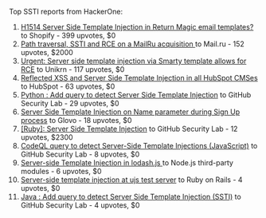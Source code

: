 Top SSTI reports from HackerOne:

1. [H1514 Server Side Template Injection in Return Magic email templates?](https://hackerone.com/reports/423541) to Shopify - 399 upvotes, $0
2. [Path traversal, SSTI and RCE on a MailRu acquisition ](https://hackerone.com/reports/536130) to Mail.ru - 152 upvotes, $2000
3. [Urgent: Server side template injection via Smarty template allows for RCE](https://hackerone.com/reports/164224) to Unikrn - 117 upvotes, $0
4. [Reflected XSS and Server Side Template Injection  in all HubSpot CMSes](https://hackerone.com/reports/399462) to HubSpot - 63 upvotes, $0
5. [Python : Add query to detect Server Side Template Injection](https://hackerone.com/reports/944359) to GitHub Security Lab - 29 upvotes, $0
6. [Server Side Template Injection on Name parameter during Sign Up process](https://hackerone.com/reports/1104349) to Glovo - 18 upvotes, $0
7. [[Ruby]: Server Side Template Injection](https://hackerone.com/reports/1928279) to GitHub Security Lab - 12 upvotes, $2300
8. [CodeQL query to detect Server-Side Template Injections (JavaScript)](https://hackerone.com/reports/894872) to GitHub Security Lab - 8 upvotes, $0
9. [Server-side Template Injection in lodash.js ](https://hackerone.com/reports/904672) to Node.js third-party modules - 6 upvotes, $0
10. [Server-side template injection at ujs test server](https://hackerone.com/reports/942103) to Ruby on Rails - 4 upvotes, $0
11. [Java : Add query to detect Server Side Template Injection (SSTI)](https://hackerone.com/reports/1490372) to GitHub Security Lab - 4 upvotes, $0
